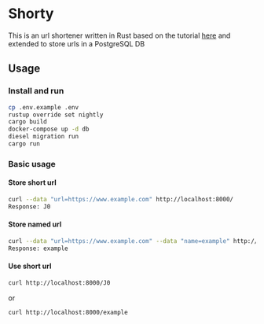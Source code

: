 # Shorty
This is an url shortener written in Rust based on the tutorial 
[here](https://matthias-endler.de/2017/rust-url-shortener/) 
and extended to store urls in a PostgreSQL DB
## Usage
### Install and run
```bash
cp .env.example .env
rustup override set nightly
cargo build
docker-compose up -d db
diesel migration run
cargo run
```

### Basic usage

#### Store short url
``` bash
curl --data "url=https://www.example.com" http://localhost:8000/
Response: J0
```

#### Store named url
```bash
curl --data "url=https://www.example.com" --data "name=example" http://localhost:8000/named
Response: example
```

#### Use short url
```bash 
curl http://localhost:8000/J0
```
or
```bash 
curl http://localhost:8000/example
```
